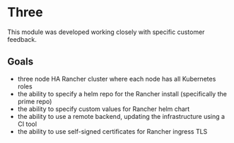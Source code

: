 # Three

This module was developed working closely with specific customer feedback.

## Goals

- three node HA Rancher cluster where each node has all Kubernetes roles
- the ability to specify a helm repo for the Rancher install (specifically the prime repo)
- the ability to specify custom values for Rancher helm chart
- the ability to use a remote backend, updating the infrastructure using a CI tool
- the ability to use self-signed certificates for Rancher ingress TLS
